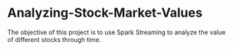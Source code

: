 # Analyzing-Stock-Market-Values
The objective of this project is to use Spark Streaming to analyze the value of different stocks through time.
